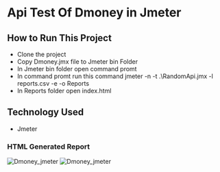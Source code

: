 # Api Test Of Dmoney in Jmeter

## How to Run This Project
- Clone the project
- Copy Dmoney.jmx file to Jmeter bin Folder
- In Jmeter bin folder open command promt
- In command promt run this command jmeter -n -t .\RandomApi.jmx -l reports.csv -e -o Reports
- In Reports folder open index.html

## Technology Used
- Jmeter

### HTML Generated Report
![Dmoney_jmeter](https://user-images.githubusercontent.com/28690228/215334789-b0f4e63b-4318-4c3c-a058-44ddf4252dd1.png)
![Dmoney_jmeter](https://user-images.githubusercontent.com/28690228/215334809-a340c257-b03f-4d58-9d9d-ae5121f8e408.png)
